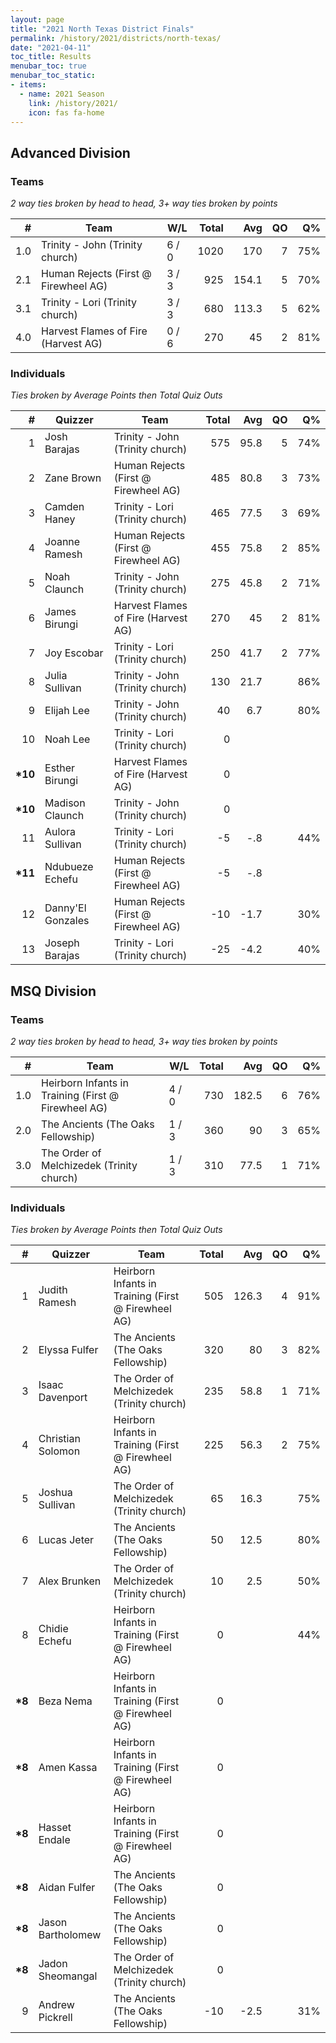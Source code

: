 ```yaml
---
layout: page
title: "2021 North Texas District Finals"
permalink: /history/2021/districts/north-texas/
date: "2021-04-11"
toc_title: Results
menubar_toc: true
menubar_toc_static:
- items:
  - name: 2021 Season
    link: /history/2021/
    icon: fas fa-home
---
```


## Advanced Division

### Teams

*2 way ties broken by head to head, 3+ way ties broken by points*

|    # | Team                                 | W/L   | Total |   Avg |   QO |   Q% |
| ---: | ------------------------------------ | ----- | ----: | ----: | ---: | ---: |
|  1.0 | Trinity - John (Trinity church)      | 6 / 0 |  1020 |   170 |    7 |  75% |
|  2.1 | Human Rejects (First @ Firewheel AG) | 3 / 3 |   925 | 154.1 |    5 |  70% |
|  3.1 | Trinity - Lori (Trinity church)      | 3 / 3 |   680 | 113.3 |    5 |  62% |
|  4.0 | Harvest Flames of Fire (Harvest AG)  | 0 / 6 |   270 |    45 |    2 |  81% |

### Individuals

*Ties broken by Average Points then Total Quiz Outs*

|        # | Quizzer           | Team                                 | Total |  Avg |   QO |   Q% |
| -------: | ----------------- | ------------------------------------ | ----: | ---: | ---: | ---: |
|        1 | Josh Barajas      | Trinity - John (Trinity church)      |   575 | 95.8 |    5 |  74% |
|        2 | Zane Brown        | Human Rejects (First @ Firewheel AG) |   485 | 80.8 |    3 |  73% |
|        3 | Camden Haney      | Trinity - Lori (Trinity church)      |   465 | 77.5 |    3 |  69% |
|        4 | Joanne Ramesh     | Human Rejects (First @ Firewheel AG) |   455 | 75.8 |    2 |  85% |
|        5 | Noah Claunch      | Trinity - John (Trinity church)      |   275 | 45.8 |    2 |  71% |
|        6 | James Birungi     | Harvest Flames of Fire (Harvest AG)  |   270 |   45 |    2 |  81% |
|        7 | Joy Escobar       | Trinity - Lori (Trinity church)      |   250 | 41.7 |    2 |  77% |
|        8 | Julia Sullivan    | Trinity - John (Trinity church)      |   130 | 21.7 |      |  86% |
|        9 | Elijah Lee        | Trinity - John (Trinity church)      |    40 |  6.7 |      |  80% |
|       10 | Noah Lee          | Trinity - Lori (Trinity church)      |     0 |      |      |      |
| **\*10** | Esther Birungi    | Harvest Flames of Fire (Harvest AG)  |     0 |      |      |      |
| **\*10** | Madison Claunch   | Trinity - John (Trinity church)      |     0 |      |      |      |
|       11 | Aulora Sullivan   | Trinity - Lori (Trinity church)      |    -5 |  -.8 |      |  44% |
| **\*11** | Ndubueze Echefu   | Human Rejects (First @ Firewheel AG) |    -5 |  -.8 |      |      |
|       12 | Danny'El Gonzales | Human Rejects (First @ Firewheel AG) |   -10 | -1.7 |      |  30% |
|       13 | Joseph Barajas    | Trinity - Lori (Trinity church)      |   -25 | -4.2 |      |  40% |


## MSQ Division

### Teams

*2 way ties broken by head to head, 3+ way ties broken by points*

|    # | Team                                                | W/L   | Total |   Avg |   QO |   Q% |
| ---: | --------------------------------------------------- | ----- | ----: | ----: | ---: | ---: |
|  1.0 | Heirborn Infants in Training (First @ Firewheel AG) | 4 / 0 |   730 | 182.5 |    6 |  76% |
|  2.0 | The Ancients (The Oaks Fellowship)                  | 1 / 3 |   360 |    90 |    3 |  65% |
|  3.0 | The Order of Melchizedek (Trinity church)           | 1 / 3 |   310 |  77.5 |    1 |  71% |

### Individuals

*Ties broken by Average Points then Total Quiz Outs*

|       # | Quizzer           | Team                                                | Total |   Avg |   QO |   Q% |
| ------: | ----------------- | --------------------------------------------------- | ----: | ----: | ---: | ---: |
|       1 | Judith Ramesh     | Heirborn Infants in Training (First @ Firewheel AG) |   505 | 126.3 |    4 |  91% |
|       2 | Elyssa Fulfer     | The Ancients (The Oaks Fellowship)                  |   320 |    80 |    3 |  82% |
|       3 | Isaac Davenport   | The Order of Melchizedek (Trinity church)           |   235 |  58.8 |    1 |  71% |
|       4 | Christian Solomon | Heirborn Infants in Training (First @ Firewheel AG) |   225 |  56.3 |    2 |  75% |
|       5 | Joshua Sullivan   | The Order of Melchizedek (Trinity church)           |    65 |  16.3 |      |  75% |
|       6 | Lucas Jeter       | The Ancients (The Oaks Fellowship)                  |    50 |  12.5 |      |  80% |
|       7 | Alex Brunken      | The Order of Melchizedek (Trinity church)           |    10 |   2.5 |      |  50% |
|       8 | Chidie Echefu     | Heirborn Infants in Training (First @ Firewheel AG) |     0 |       |      |  44% |
| **\*8** | Beza Nema         | Heirborn Infants in Training (First @ Firewheel AG) |     0 |       |      |      |
| **\*8** | Amen Kassa        | Heirborn Infants in Training (First @ Firewheel AG) |     0 |       |      |      |
| **\*8** | Hasset Endale     | Heirborn Infants in Training (First @ Firewheel AG) |     0 |       |      |      |
| **\*8** | Aidan Fulfer      | The Ancients (The Oaks Fellowship)                  |     0 |       |      |      |
| **\*8** | Jason Bartholomew | The Ancients (The Oaks Fellowship)                  |     0 |       |      |      |
| **\*8** | Jadon Sheomangal  | The Order of Melchizedek (Trinity church)           |     0 |       |      |      |
|       9 | Andrew Pickrell   | The Ancients (The Oaks Fellowship)                  |   -10 |  -2.5 |      |  31% |

